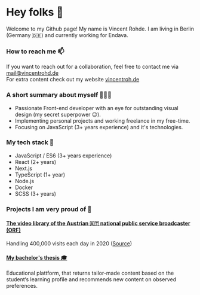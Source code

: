 # Hey folks 👋

Welcome to my Github page! My name is Vincent Rohde. I am living in Berlin (Germany 🇩🇪) and currently working for Endava.

### How to reach me 📫

If you want to reach out for a collaboration, feel free to contact me via [mail@vincentrohd.de](mailto:mail@vincentrohd.de) <br>
For extra content check out my website [vincentroh.de](https://vincentroh.de/)

### A short summary about myself 👨🏻‍💻

- Passionate Front-end developer with an eye for outstanding visual design (my secret superpower 😉). 
- Implementing personal projects and working freelance in my free-time. 
- Focusing on JavaScript (3+ years experience) and it's technologies.

### My tech stack 🧬
- JavaScript / ES6 (3+ years experience) 
- React (2+ years)
- Next.js
- TypeScript (1+ year)
- Node.js 
- Docker 
- SCSS (3+ years)

### Projects I am very proud of 💖

#### [The video library of the Austrian 🇦🇹 national public service broadcaster (ORF)](https://tvthek.orf.at/)
Handling 400,000 visits each day in 2020 ([Source](https://der.orf.at/unternehmen/aktuell/tvthek-2020-jahresbilanz100.html))

#### [My bachelor's thesis 🎓](https://github.com/vincentrohde/bachelor)
Educational plattform, that returns tailor-made content based on the student‘s learning profile and recommends new content on observed preferences.
